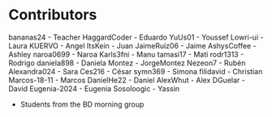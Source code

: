

Contributors
============

bananas24    - Teacher
HaggardCoder - Eduardo
YuUs01       - Youssef
Lowri-ui     - Laura
KUERVO       - Angel
ItsKein      - Juan
JaimeRuiz06  - Jaime
AshysCoffee  - Ashley
naroa0699    - Naroa
Karls3fni    - Manu
tamasi17     - Mati
rodr1313     - Rodrigo
daniela898   - Daniela
Montez       - JorgeMontez
Nezeon7      - Rubén
Alexandra024 - Sara
Ces216	     - César
symn369      - Simona
filidavid    - Christian
Marcos-18-11 - Marcos
DanielHe22   - Daniel
AlexWhut     - Alex
DGuelar      - David
Eugenia-2024 - Eugenia
Sosoloogic   - Yassin
* Students from the BD morning group
